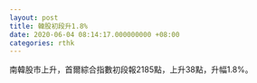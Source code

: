 ```yaml
---
layout: post
title: 韓股初段升1.8%
date: 2020-06-04 08:14:17.000000000 +08:00
categories: rthk
---
```


南韓股市上升，首爾綜合指數初段報2185點，上升38點，升幅1.8%。
